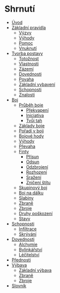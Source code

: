 # Shrnutí

- [Úvod](introduction.md)
- [Základní pravidla](core_rules.md)
  - [Výzvy](core_rules/challenges.md)
  - [Výhody](core_rules/advantages.md)
  - [Pomoc](core_rules/assistance.md)
  - [Vnuknutí](core_rules/inspiration.md)
- [Tvorba postavy](character_creation.md)
  - [Totožnost]()
  - [Vlastnosti](character_creation/attributes.md)
  - [Zázemí]()
  - [Dovednosti]()
  - [Povaha]()
  - [Základní vybavení]()
  - [Schopnosti]()
  - [Znalosti]()
- [Boj](combat.md)
  - [Průběh boje]()
    - [Překvapení]()
    - [Iniciativa]()
    - [Tvůj tah]()
  - [Základy boje](combat/core_combat.md)
  - [Pořadí v boji](combat/order.md)
  - [Bojové hody](combat/combat_rolls.md)
  - [Výhody](combat/advantages.md)
  - [Převaha](combat/dominance.md)
  - [Finty](combat/moves.md)
    - [Přísun]()
    - [Odsun]()
    - [Odzbrojení](combat/moves/disarm.md)
    - [Rozhození]()
    - [Sražení]()
    - [Zničení štítu]()
  - [Skupinový boj](combat/fighting_groups.md)
  - [Boj na dálku](combat/ranged.md)
  - [Slabiny](combat/weaknesses.md)
  - [Zbraně]()
  - [Zbroje](combat/armor.md)
  - [Druhy poškození](combat/damage_types.md)
  - [Stavy]()
- [Schopnosti]()
  - [Infiltrace]()
  - [Skrývání]()
- [Dovednosti]()
  - [Alchymie]()
  - [Bylinkářství]()
  - [Léčitelství]()
- [Přednosti]()
- [Výbava]()
  - [Základní výbava]()
  - [Zbraně]()
  - [Zbroje]()
- [Slovník](dictionary.md)
